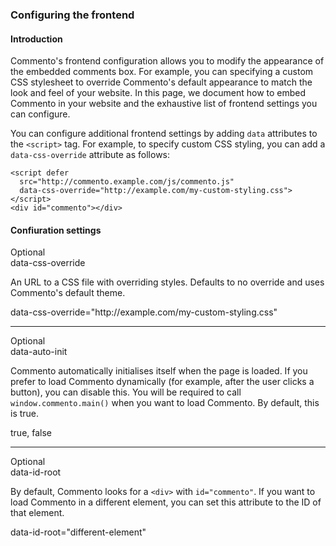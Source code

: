 ### Configuring the frontend

#### Introduction

Commento's frontend configuration allows you to modify the appearance of the embedded comments box. For example, you can specifying a custom CSS stylesheet to override Commento's default appearance to match the look and feel of your website. In this page, we document how to embed Commento in your website and the exhaustive list of frontend settings you can configure.

You can configure additional frontend settings by adding `data` attributes to the `<script>` tag. For example, to specify custom CSS styling, you can add a `data-css-override` attribute as follows:

```
<script defer
  src="http://commento.example.com/js/commento.js"
  data-css-override="http://example.com/my-custom-styling.css">
</script>
<div id="commento"></div>
```

#### Confiuration settings

<div class="setting-right">Optional</div>
<div class="setting-title">data-css-override</div>

An URL to a CSS file with overriding styles. Defaults to no override and uses Commento's default theme.

<div class="setting-example">data-css-override="http://example.com/my-custom-styling.css"</div>

---

<div class="setting-right">Optional</div>
<div class="setting-title">data-auto-init</div>

Commento automatically initialises itself when the page is loaded. If you prefer to load Commento dynamically (for example, after the user clicks a button), you can disable this. You will be required to call `window.commento.main()` when you want to load Commento. By default, this is true.

<div class="setting-possible">true, false</div>

---

<div class="setting-right">Optional</div>
<div class="setting-title">data-id-root</div>

By default, Commento looks for a `<div>` with `id="commento"`. If you want to load Commento in a different element, you can set this attribute to the ID of that element.

<div class="setting-example">data-id-root="different-element"</div>
